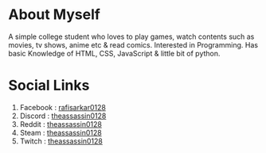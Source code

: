 # About Myself
A simple college student who loves to play games, watch contents such as movies, tv shows, anime etc & read comics. Interested in Programming. Has basic Knowledge of HTML, CSS, JavaScript & little bit of python.

# Social Links
1. Facebook : [rafisarkar0128](https://facebook.com/rafisarkar0128)
1. Discord  : [theassassin0128](https://discord.com/users/720186844540567583/)
1. Reddit   : [theassassin0128](https://www.reddit.com/user/theassassin0128/)
1. Steam    : [theassassin0128](https://steamcommunity.com/id/theassassin0128/)
1. Twitch   : [theassassin0128](https://www.twitch.tv/theassassin0128)

<!---
theassassin0128/theassassin0128 is a ✨ special ✨ repository because its `README.md` (this file) appears on your GitHub profile.
You can click the Preview link to take a look at your changes.
--->
